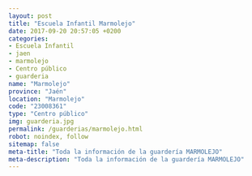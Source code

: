 ```yaml
---
layout: post
title: "Escuela Infantil Marmolejo"
date: 2017-09-20 20:57:05 +0200
categories:
- Escuela Infantil
- jaen
- marmolejo
- Centro público
- guarderia
name: "Marmolejo"
province: "Jaén"
location: "Marmolejo"
code: "23008361"
type: "Centro público"
img: guarderia.jpg
permalink: /guarderias/marmolejo.html
robot: noindex, follow
sitemap: false
meta-title: "Toda la información de la guardería MARMOLEJO"
meta-description: "Toda la información de la guardería MARMOLEJO"
---
```

